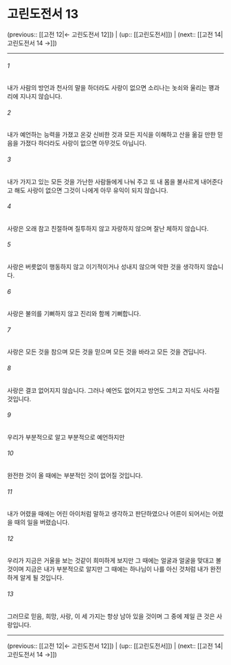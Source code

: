 # 고린도전서 13

(previous:: [[고전 12|← 고린도전서 12]]) | (up:: [[고린도전서]]) | (next:: [[고전 14|고린도전서 14 →]])

***




###### 1 

내가 사람의 방언과 천사의 말을 하더라도 사랑이 없으면 소리나는 놋쇠와 울리는 꽹과리에 지나지 않습니다. 



###### 2 

내가 예언하는 능력을 가졌고 온갖 신비한 것과 모든 지식을 이해하고 산을 옮길 만한 믿음을 가졌다 하더라도 사랑이 없으면 아무것도 아닙니다. 



###### 3 

내가 가지고 있는 모든 것을 가난한 사람들에게 나눠 주고 또 내 몸을 불사르게 내어준다고 해도 사랑이 없으면 그것이 나에게 아무 유익이 되지 않습니다. 



###### 4 

사랑은 오래 참고 친절하며 질투하지 않고 자랑하지 않으며 잘난 체하지 않습니다. 



###### 5 

사랑은 버릇없이 행동하지 않고 이기적이거나 성내지 않으며 악한 것을 생각하지 않습니다. 



###### 6 

사랑은 불의를 기뻐하지 않고 진리와 함께 기뻐합니다. 



###### 7 

사랑은 모든 것을 참으며 모든 것을 믿으며 모든 것을 바라고 모든 것을 견딥니다. 



###### 8 

사랑은 결코 없어지지 않습니다. 그러나 예언도 없어지고 방언도 그치고 지식도 사라질 것입니다. 



###### 9 

우리가 부분적으로 알고 부분적으로 예언하지만 



###### 10 

완전한 것이 올 때에는 부분적인 것이 없어질 것입니다. 



###### 11 

내가 어렸을 때에는 어린 아이처럼 말하고 생각하고 판단하였으나 어른이 되어서는 어렸을 때의 일을 버렸습니다. 



###### 12 

우리가 지금은 거울을 보는 것같이 희미하게 보지만 그 때에는 얼굴과 얼굴을 맞대고 볼 것이며 지금은 내가 부분적으로 알지만 그 때에는 하나님이 나를 아신 것처럼 내가 완전하게 알게 될 것입니다. 



###### 13 

그러므로 믿음, 희망, 사랑, 이 세 가지는 항상 남아 있을 것이며 그 중에 제일 큰 것은 사랑입니다.

***

(previous:: [[고전 12|← 고린도전서 12]]) | (up:: [[고린도전서]]) | (next:: [[고전 14|고린도전서 14 →]])
